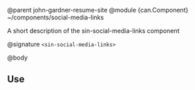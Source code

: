 @parent john-gardner-resume-site
@module {can.Component} ~/components/social-media-links <sin-social-media-links>

A short description of the sin-social-media-links component

@signature `<sin-social-media-links>`

@body

## Use


